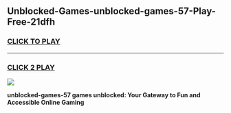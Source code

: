 
## Unblocked-Games-unblocked-games-57-Play-Free-21dfh
<h3>
<a href="https://premium76.site?title=unblocked-games-57&ref=21A">CLICK TO PLAY</a></h3>
<hr>

<h3>
<a href="https://premium76.site?title=unblocked-games-57&ref=21A">CLICK 2 PLAY</a>
  
</h3>

<a href="https://premium76.site?title=unblocked-games-57&ref=21A"><img src="https://clearcache.store/games.png"></a>


**unblocked-games-57 games unblocked: Your Gateway to Fun and Accessible Online Gaming**
